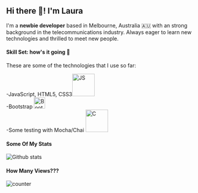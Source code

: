 ## Hi there 👋! I'm Laura

I'm a **newbie developer** based in Melbourne, Australia :australia: with an strong background in the telecommunications industry. 
Always eager to learn new technologies and thrilled to meet new people.

#### Skill Set: how's it going :muscle:

These are some of the technologies that I use so far:

-JavaScript, HTML5, CSS3<img alt="JS" title="JavaScript" width="60px" src="https://user-images.githubusercontent.com/63851121/109803288-fb5a9400-7c74-11eb-91d6-f844c4f01e4f.png"><br>
-Bootstrap <img alt="Bootstrap" width="30px" src="https://user-images.githubusercontent.com/63851121/109803828-a23f3000-7c75-11eb-826a-06f1c1a83ee2.png"><br>
-Some testing with Mocha/Chai <img title="C" alt="C" width="60px" src="https://user-images.githubusercontent.com/63851121/109803003-a159ce80-7c74-11eb-9235-787fc52c4122.png">


#### Some Of My Stats
![Github stats](https://github-readme-stats.vercel.app/api?username=mlvillarreal)

#### How Many Views???

![counter](https://eny7sob565m6p14.m.pipedream.net)
<!--
**mlvillarreal/mlvillarreal** is a ✨ _special_ ✨ repository because its `README.md` (this file) appears on your GitHub profile.

Here are some ideas to get you started:

- 🔭 I’m currently working on ...
- 🌱 I’m currently learning ...
- 👯 I’m looking to collaborate on ...
- 🤔 I’m looking for help with ...
- 💬 Ask me about ...
- 📫 How to reach me: ...
- 😄 Pronouns: ...
- ⚡ Fun fact: ...
-->

